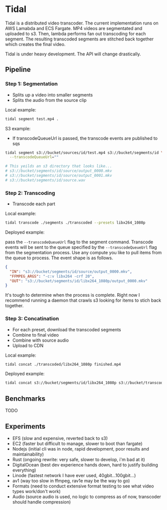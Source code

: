 # Tidal

Tidal is a distributed video transcoder. The current implementation runs on AWS Lamabda and ECS Fargate. MP4 videos are segmentated and uploaded to s3. Then, lambda performs fan out transcoding for each segment. The resulting transcoded segments are stitched back together which creates the final video.

Tidal is under heavy development. The API will change drastically.

## Pipeline

### Step 1: Segmentation

- Splits up a video into smaller segments
- Splits the audio from the source clip

Local example:

```bash
tidal segment test.mp4 .
```

S3 example:

- If transcodeQueueUrl is passed, the transcode events are published to sqs

```bash
tidal segment s3://bucket/sources/id/test.mp4 s3://bucket/segments/id \
  --transcodeQueueUrl=""

# This yeilds an s3 directory that looks like...
# s3://bucket/segments/id/source/output_0000.mkv
# s3://bucket/segments/id/source/output_0001.mkv
# s3://bucket/segments/id/source.wav
```

### Step 2: Transcoding

- Transcode each part

Local example:

```bash
tidal transcode ./segments ./transcoded --presets libx264_1080p
```

Deployed example:

pass the `--transcodeQueueUrl` flag to the segment command. Transcode events will be sent to the queue specified by the `--transcodeQueueUrl` flag from the segmentation process. Use any compute you like to pull items from the queue to process. The event shape is as follows.

```json
{
  "IN": "s3://bucket/segments/id/source/output_0000.mkv",
  "FFMPEG_ARGS": "-c:v libx264 -crf 20",
  "OUT": "s3://bucket/segments/id/libx264_1080p/output_0000.mkv"
}
```

It's tough to determine when the process is complete. Right now I recommend running a daemon that crawls s3 looking for items to stich back together.

### Step 3: Concatination

- For each preset, download the transcoded segments
- Combine to final video
- Combine with source audio
- Upload to CDN

Local example:

```bash
tidal concat ./transcoded/libx264_1080p finished.mp4
```

Deployed example:

```bash
tidal concat s3://bucket/segments/id/libx264_1080p s3://bucket/transcoded/id/libx264_1080p.mp4
```

## Benchmarks

TODO

## Experiments

- EFS (slow and expensive, reverted back to s3)
- EC2 (faster but difficult to manage, slower to boot than fargate)
- Nodejs (initial cli was in node, rapid development, poor results and maintainability)
- Rust (ongoing rewrite: very safe, slower to develop, i'm bad at it)
- DigitalOcean (best dev experience hands down, hard to justify building everything)
- Linode (fastest network I have ever used, 40gbit...100gbit...)
- av1 (way too slow in ffmpeg, rav1e may be the way to go)
- Formats (need to conduct extensive format testing to see what video types work/don't work)
- Audio (source audio is used, no logic to compress as of now, transcoder should handle compression)
